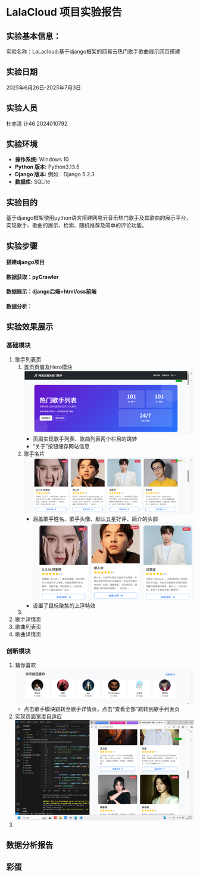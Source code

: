 # LalaCloud 项目实验报告

## 实验基本信息：
实验名称：LaLacloud:基于django框架的网易云热门歌手歌曲展示网页搭建

## 实验日期
2025年6月26日-2025年7月3日

## 实验人员
杜亦清 计46 2024010792

## 实验环境
*   **操作系统:** Windows 10
*   **Python 版本:** Python3.13.5
*   **Django 版本:** 例如：Django 5.2.3
*   **数据库:** SQLite

## 实验目的
基于django框架使用python语言搭建网易云音乐热门歌手及其歌曲的展示平台，实现歌手、歌曲的展示、检索、随机推荐及简单的评论功能。


## 实验步骤
#### 搭建django项目
#### 数据获取：pyCrawler
#### 数据展示：django后端+html/css前端
#### 数据分析：


## 实验效果展示
### 基础模块
1. 歌手列表页
   1. 首页页眉及Hero模块
   ![alt text](image.png)
        * 页眉实现歌手列表、歌曲列表两个栏目的跳转
        * “关于”按钮储存网站信息
   2. 歌手名片
        ![alt text](image-1.png)
         * 涵盖歌手姓名、歌手头像、默认五星好评、简介的头部
        ![alt text](image-2.png)
         * 设置了鼠标聚焦的上浮特效
   3. 
2. 歌手详情页
3. 歌曲列表页
4. 歌曲详情页
### 创新模块
1. 猜你喜欢
   ![alt text](image-3.png)
   * 点击歌手模块跳转至歌手详情页，点击“查看全部”跳转到歌手列表页
2. 实现页面宽度自适应
   ![alt text](image-4.png)
3. 
## 数据分析报告

## 彩蛋
